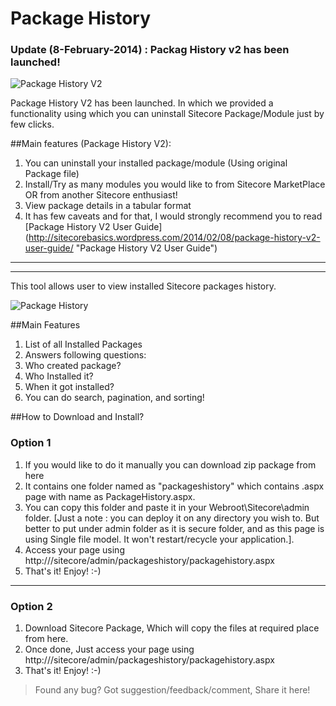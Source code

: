 Package History
==============

### **Update (8-February-2014) : Packag History v2 has been launched!**

![Package History V2](http://sitecorebasics.files.wordpress.com/2014/02/uninstall-package-final-take-2.gif "Package History V2")

Package History V2 has been launched. In which we provided a functionality using which you can uninstall Sitecore Package/Module just by few clicks.

##Main features (Package History V2):

1. You can uninstall your installed package/module (Using original Package file)
2. Install/Try as many modules you would like to from Sitecore MarketPlace OR from another Sitecore enthusiast!
3. View package details in a tabular format
4. It has few caveats and for that, I would strongly recommend you to read [Package History V2 User Guide] (http://sitecorebasics.wordpress.com/2014/02/08/package-history-v2-user-guide/ "Package History V2 User Guide")

******************
__________________



This tool allows user to view installed Sitecore packages history.

![Package History](http://sitecorebasics.files.wordpress.com/2013/11/sitecore-package-history.png "Package History")


##Main Features

1. List of all Installed Packages
2. Answers following questions:
 1. Who created package?
 2. Who Installed it?
 3. When it got installed?
3. You can do search, pagination, and sorting!

##How to Download and Install?

### Option 1
1. If you would like to do it manually you can download zip package from here
2. It contains one folder named as "packageshistory" which contains .aspx page with name as PackageHistory.aspx.
3. You can copy this folder and paste it in your Webroot\Sitecore\admin folder. [Just a note : you can deploy it on any directory you wish to. But better to put under admin folder as it is secure folder, and as this page is using Single file model. It won't restart/recycle your application.].
4. Access your page using  http://<YOURHOSTNAME>/sitecore/admin/packageshistory/packagehistory.aspx
5. That's it! Enjoy! :-)

***

### Option 2
1. Download Sitecore Package, Which will copy the files at required place from here.
2. Once done, Just access your page using  http://<YOURHOSTNAME>/sitecore/admin/packageshistory/packagehistory.aspx
3. That's it! Enjoy! :-)


>Found any bug? Got suggestion/feedback/comment, Share it here!
